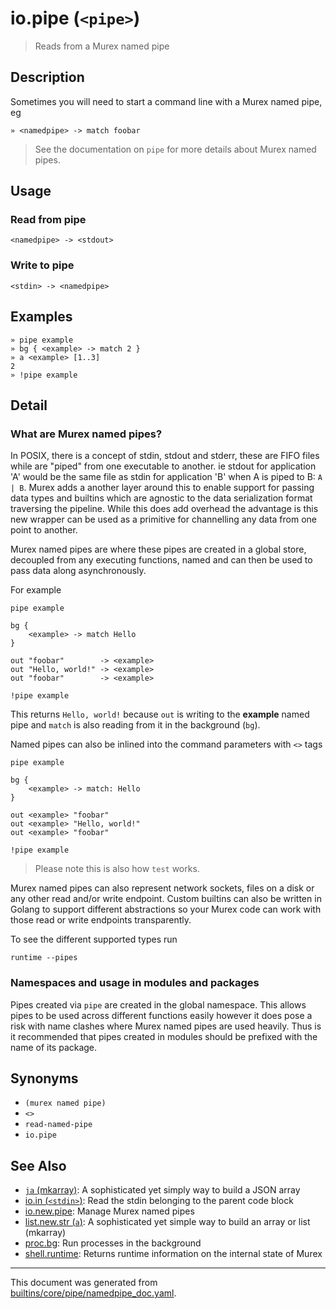 # io.pipe (`<pipe>`)

> Reads from a Murex named pipe

## Description

Sometimes you will need to start a command line with a Murex named pipe, eg

```
» <namedpipe> -> match foobar
```

> See the documentation on `pipe` for more details about Murex named pipes.

## Usage

### Read from pipe

```
<namedpipe> -> <stdout>
```

### Write to pipe

```
<stdin> -> <namedpipe>
```

## Examples

```
» pipe example
» bg { <example> -> match 2 }
» a <example> [1..3]
2
» !pipe example
```

## Detail

### What are Murex named pipes?

In POSIX, there is a concept of stdin, stdout and stderr, these are FIFO files
while are "piped" from one executable to another. ie stdout for application 'A'
would be the same file as stdin for application 'B' when A is piped to B:
`A | B`. Murex adds a another layer around this to enable support for passing
data types and builtins which are agnostic to the data serialization format
traversing the pipeline. While this does add overhead the advantage is this new
wrapper can be used as a primitive for channelling any data from one point to
another.

Murex named pipes are where these pipes are created in a global store,
decoupled from any executing functions, named and can then be used to pass
data along asynchronously.

For example

```
pipe example

bg {
    <example> -> match Hello
}

out "foobar"        -> <example>
out "Hello, world!" -> <example>
out "foobar"        -> <example>

!pipe example
```

This returns `Hello, world!` because `out` is writing to the **example** named
pipe and `match` is also reading from it in the background (`bg`).

Named pipes can also be inlined into the command parameters with `<>` tags

```
pipe example

bg {
    <example> -> match: Hello
}

out <example> "foobar"
out <example> "Hello, world!"
out <example> "foobar"

!pipe example
```

> Please note this is also how `test` works.

Murex named pipes can also represent network sockets, files on a disk or any
other read and/or write endpoint. Custom builtins can also be written in Golang
to support different abstractions so your Murex code can work with those read
or write endpoints transparently.

To see the different supported types run

```
runtime --pipes
```

### Namespaces and usage in modules and packages

Pipes created via `pipe` are created in the global namespace. This allows pipes
to be used across different functions easily however it does pose a risk with
name clashes where Murex named pipes are used heavily. Thus is it recommended
that pipes created in modules should be prefixed with the name of its package.

## Synonyms

* `(murex named pipe)`
* `<>`
* `read-named-pipe`
* `io.pipe`


## See Also

* [`ja` (mkarray)](../commands/ja.md):
  A sophisticated yet simply way to build a JSON array
* [io.in (`<stdin>`)](../commands/stdin.md):
  Read the stdin belonging to the parent code block
* [io.new.pipe](../commands/pipe.md):
  Manage Murex named pipes
* [list.new.str (`a`)](../commands/a.md):
  A sophisticated yet simple way to build an array or list (mkarray)
* [proc.bg](../commands/bg.md):
  Run processes in the background
* [shell.runtime](../commands/runtime.md):
  Returns runtime information on the internal state of Murex

<hr/>

This document was generated from [builtins/core/pipe/namedpipe_doc.yaml](https://github.com/lmorg/murex/blob/master/builtins/core/pipe/namedpipe_doc.yaml).